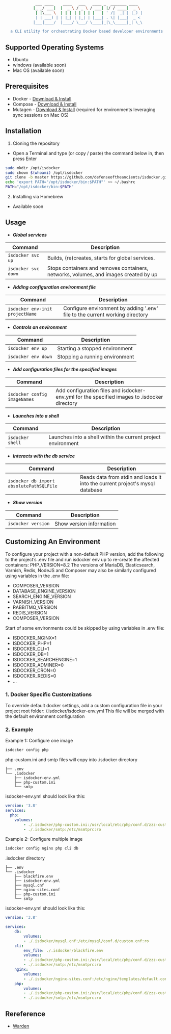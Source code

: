 <div align="center">
  
```sh
   ___ ____    ____   ___   ____ _  _______ ____  
  |_ _/ ___|  |  _ \ / _ \ / ___| |/ / ____|  _ \ 
   | |\___ \  | | | | | | | |   | ' /|  _| | |_) |
   | | ___) | | |_| | |_| | |___| . \| |___|  _ < 
  |___|____/  |____/ \___/ \____|_|\_\_____|_| \_\

 a CLI utility for orchestrating Docker based developer environments

```
</div>

## Supported Operating Systems
* Ubuntu
* windows (available soon)
* Mac OS (available soon)

## Prerequisites
* Docker - [Download & Install](https://docs.docker.com/get-docker/#installation)
* Compose - [Download & Install](https://docs.docker.com/compose/install/)
* Mutagen - [Download & Install](https://mutagen.io/) (required for environments leveraging sync sessions on Mac OS)

## Installation
1. Cloning the repository

* Open a Terminal and type (or copy / paste) the command below in, then press Enter
```sh
sudo mkdir /opt/isdocker
sudo chown $(whoami) /opt/isdocker
git clone -b master https://github.com/defenseoftheancients/isdocker.git /opt/isdocker
echo 'export PATH="/opt/isdocker/bin:$PATH"' >> ~/.bashrc
PATH="/opt/isdocker/bin:$PATH"
```
2. Installing via Homebrew
* Available soon

## Usage

* **_Global services_**

| Command | Description |
| --- | --- |
| `isdocker svc up` | Builds, (re)creates, starts for global services. |
| `isdocker svc down` | Stops containers and removes containers, networks, volumes, and images created by up |

* **_Adding configuration environment file_**

| Command | Description |
| --- | --- |
| `isdocker env-init projectName` | Configure environment by adding '.env' file to the current working directory |

* **_Controls an environment_**

| Command | Description |
| --- | --- |
| `isdocker env up` | Starting a stopped environment |
| `isdocker env down` | Stopping a running environment |

* **_Add configuration files for the specified images_**

| Command | Description |
| --- | --- |
| `isdocker config imageNames` | Add configuration files and isdocker-env.yml for the specified images to .isdocker directory |

* **_Launches into a shell_**

| Command | Description |
| --- | --- |
| `isdocker shell `| Launches into a shell within the current project environment |

* **_Interacts with the db service_**

| Command | Description |
| --- | --- |
| `isdocker db import absolutePathSQLFile`|  Reads data from stdin and loads it into the current project's mysql database|

* **_Show version_**

| Command | Description |
| --- | --- |
| `isdocker version`|  Show version information |

## Customizing An Environment

To configure your project with a non-default PHP version, add the following to the project’s .env file and run isdocker env up to re-create the affected containers:
PHP_VERSION=8.2
The versions of MariaDB, Elasticsearch, Varnish, Redis, NodeJS and Composer may also be similarly configured using variables in the .env file:
* COMPOSER_VERSION
* DATABASE_ENGINE_VERSION
* SEARCH_ENGINE_VERSION
* VARNISH_VERSION
* RABBITMQ_VERSION
* REDIS_VERSION
* COMPOSER_VERSION

Start of some environments could be skipped by using variables in .env file:

* ISDOCKER_NGINX=1
* ISDOCKER_PHP=1
* ISDOCKER_CLI=1
* ISDOCKER_DB=1
* ISDOCKER_SEARCHENGINE=1
* ISDOCKER_ADMINER=0
* ISDOCKER_CRON=0
* ISDOCKER_REDIS=0
* ...

### 1. Docker Specific Customizations
To override default docker settings, add a custom configuration file in your project root folder: /.isdocker/isdocker-env.yml This file will be merged with the default environment configuration

### 2. Example
Example 1: Configure one image
```sh
isdocker config php
```
php-custom.ini and smtp files will copy into .isdocker directory

```
├── .env 
└── .isdocker
    ├── isdocker-env.yml
    ├── php-custom.ini
    └── smtp
```

isdocker-env.yml should look like this:
```yml
version: '3.8'
services:
  php:
    volumes:
        - ./.isdocker/php-custom.ini:/usr/local/etc/php/conf.d/zzz-custom.ini:ro
        - ./.isdocker/smtp:/etc/msmtprc:ro

```

Example 2: Configure multiple image
```sh
isdocker config nginx php cli db
```

.isdocker directory
```
├── .env
└── .isdocker
    ├── blackfire.env
    ├── isdocker-env.yml
    ├── mysql.cnf
    ├── nginx-sites.conf
    ├── php-custom.ini
    └── smtp
```
isdocker-env.yml should look like this:
```yml
version: '3.8'

services:
    db:
        volumes:
        - ./.isdocker/mysql.cnf:/etc/mysql/conf.d/custom.cnf:ro
    cli:
        env_file: ./.isdocker/blackfire.env
        volumes:
        - ./.isdocker/php-custom.ini:/usr/local/etc/php/conf.d/zzz-custom.ini:ro
        - ./.isdocker/smtp:/etc/msmtprc:ro
    nginx:
        volumes:
        - ./.isdocker/nginx-sites.conf:/etc/nginx/templates/default.conf.template:ro
    php:
        volumes:
        - ./.isdocker/php-custom.ini:/usr/local/etc/php/conf.d/zzz-custom.ini:ro
        - ./.isdocker/smtp:/etc/msmtprc:ro

```

## Rereference
* [Warden](https://github.com/wardenenv/warden)
